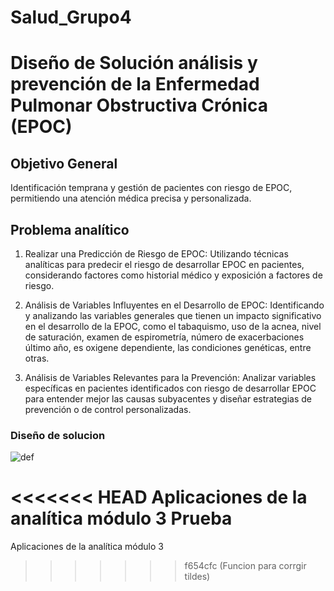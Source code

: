 # Salud_Grupo4
# **Diseño de Solución análisis y prevención de la Enfermedad Pulmonar Obstructiva Crónica (EPOC)**

## **Objetivo General**

Identificación temprana y gestión de pacientes con riesgo de EPOC, permitiendo una atención médica precisa y personalizada.

## **Problema analítico**


1. Realizar una Predicción de Riesgo de EPOC: Utilizando técnicas analíticas para predecir el riesgo de desarrollar EPOC en pacientes, considerando factores como historial médico y exposición a factores de riesgo.

 2. Análisis de Variables Influyentes en el Desarrollo de EPOC: Identificando y analizando las variables generales que tienen un impacto significativo en el desarrollo de la EPOC, como 
 el tabaquismo, uso de la acnea, nivel de saturación, examen de espirometría, número de exacerbaciones último año, es oxigene dependiente, las condiciones genéticas, entre otras.

3. Análisis de Variables Relevantes para la Prevención: Analizar variables específicas en pacientes identificados con riesgo de desarrollar EPOC para entender mejor las causas subyacentes y diseñar estrategias de prevención o de control personalizadas.

### **Diseño de solucion**

![def](https://github.com/andresquinttero/Salud_Grupo4/assets/100113128/713e9d49-9285-46f9-8c95-654cae834326)

<<<<<<< HEAD
Aplicaciones de la analítica módulo 3
Prueba
=======
Aplicaciones de la analítica módulo 3
>>>>>>> f654cfc (Funcion para corrgir tildes)
